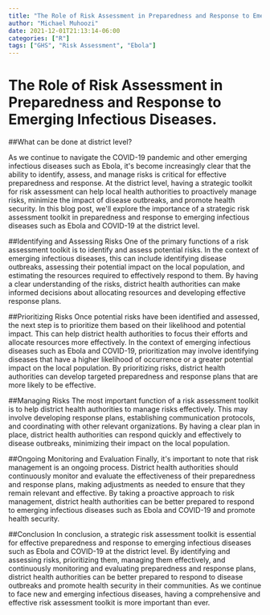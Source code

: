 ```yaml
---
title: "The Role of Risk Assessment in Preparedness and Response to Emerging Infectious Diseases"
author: "Michael Muhoozi"
date: 2021-12-01T21:13:14-06:00
categories: ["R"]
tags: ["GHS", "Risk Assessment", "Ebola"]
---
```



# The Role of Risk Assessment in Preparedness and Response to Emerging Infectious Diseases.

##What can be done at district level?

As we continue to navigate the COVID-19 pandemic and other emerging infectious diseases such as Ebola, it's become increasingly clear that the ability to identify, assess, and manage risks is critical for effective preparedness and response. At the district level, having a strategic toolkit for risk assessment can help local health authorities to proactively manage risks, minimize the impact of disease outbreaks, and promote health security. In this blog post, we'll explore the importance of a strategic risk assessment toolkit in preparedness and response to emerging infectious diseases such as Ebola and COVID-19 at the district level.

##Identifying and Assessing Risks
One of the primary functions of a risk assessment toolkit is to identify and assess potential risks. In the context of emerging infectious diseases, this can include identifying disease outbreaks, assessing their potential impact on the local population, and estimating the resources required to effectively respond to them. By having a clear understanding of the risks, district health authorities can make informed decisions about allocating resources and developing effective response plans.

##Prioritizing Risks
Once potential risks have been identified and assessed, the next step is to prioritize them based on their likelihood and potential impact. This can help district health authorities to focus their efforts and allocate resources more effectively. In the context of emerging infectious diseases such as Ebola and COVID-19, prioritization may involve identifying diseases that have a higher likelihood of occurrence or a greater potential impact on the local population. By prioritizing risks, district health authorities can develop targeted preparedness and response plans that are more likely to be effective.

##Managing Risks
The most important function of a risk assessment toolkit is to help district health authorities to manage risks effectively. This may involve developing response plans, establishing communication protocols, and coordinating with other relevant organizations. By having a clear plan in place, district health authorities can respond quickly and effectively to disease outbreaks, minimizing their impact on the local population.

##Ongoing Monitoring and Evaluation
Finally, it's important to note that risk management is an ongoing process. District health authorities should continuously monitor and evaluate the effectiveness of their preparedness and response plans, making adjustments as needed to ensure that they remain relevant and effective. By taking a proactive approach to risk management, district health authorities can be better prepared to respond to emerging infectious diseases such as Ebola and COVID-19 and promote health security.

##Conclusion
In conclusion, a strategic risk assessment toolkit is essential for effective preparedness and response to emerging infectious diseases such as Ebola and COVID-19 at the district level. By identifying and assessing risks, prioritizing them, managing them effectively, and continuously monitoring and evaluating preparedness and response plans, district health authorities can be better prepared to respond to disease outbreaks and promote health security in their communities. As we continue to face new and emerging infectious diseases, having a comprehensive and effective risk assessment toolkit is more important than ever.
